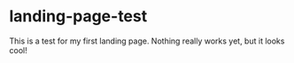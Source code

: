 # landing-page-test

This is a test for my first landing page. Nothing really works yet, but it looks cool!